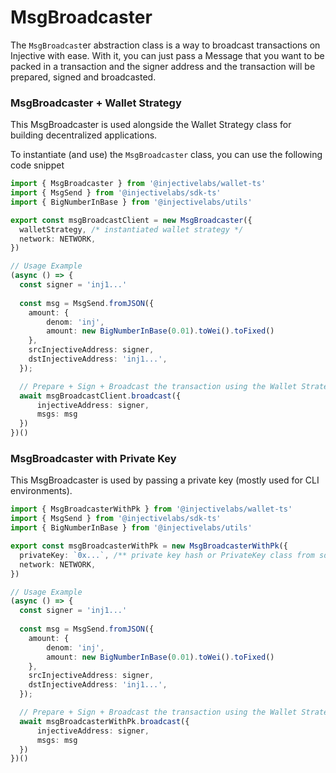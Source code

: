 # MsgBroadcaster

The `MsgBroadcast`er abstraction class is a way to broadcast transactions on Injective with ease. With it, you can just pass a Message that you want to be packed in a transaction and the signer address and the transaction will be prepared, signed and broadcasted.

### MsgBroadcaster + Wallet Strategy

This MsgBroadcaster is used alongside the Wallet Strategy class for building decentralized applications.

To instantiate (and use) the `MsgBroadcaster` class, you can use the following code snippet

```ts
import { MsgBroadcaster } from '@injectivelabs/wallet-ts'
import { MsgSend } from '@injectivelabs/sdk-ts'
import { BigNumberInBase } from '@injectivelabs/utils'

export const msgBroadcastClient = new MsgBroadcaster({
  walletStrategy, /* instantiated wallet strategy */
  network: NETWORK,
}) 

// Usage Example
(async () => {
  const signer = 'inj1...'
  
  const msg = MsgSend.fromJSON({
    amount: {
        denom: 'inj',
        amount: new BigNumberInBase(0.01).toWei().toFixed()
    },
    srcInjectiveAddress: signer,
    dstInjectiveAddress: 'inj1...',
  });

  // Prepare + Sign + Broadcast the transaction using the Wallet Strategy
  await msgBroadcastClient.broadcast({
      injectiveAddress: signer, 
      msgs: msg
  })
})()
```

### MsgBroadcaster with Private Key

This MsgBroadcaster is used by passing a private key (mostly used for CLI environments).

```ts
import { MsgBroadcasterWithPk } from '@injectivelabs/wallet-ts'
import { MsgSend } from '@injectivelabs/sdk-ts'
import { BigNumberInBase } from '@injectivelabs/utils'

export const msgBroadcasterWithPk = new MsgBroadcasterWithPk({
  privateKey: `0x...`, /** private key hash or PrivateKey class from sdk-ts */
  network: NETWORK,
}) 

// Usage Example
(async () => {
  const signer = 'inj1...'
  
  const msg = MsgSend.fromJSON({
    amount: {
        denom: 'inj',
        amount: new BigNumberInBase(0.01).toWei().toFixed()
    },
    srcInjectiveAddress: signer,
    dstInjectiveAddress: 'inj1...',
  });

  // Prepare + Sign + Broadcast the transaction using the Wallet Strategy
  await msgBroadcasterWithPk.broadcast({
      injectiveAddress: signer, 
      msgs: msg
  })
})()
```
